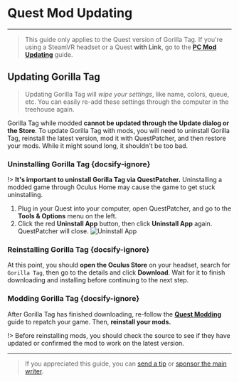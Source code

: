 # Quest Mod Updating
---
>
> This guide only applies to the Quest version of Gorilla Tag.
> If you're using a SteamVR headset or a Quest **with Link**, go to the [**PC Mod Updating**](pc-updating) guide.

<!-- <div class="horizontal bordered" data-ea-publisher="gorillatagmodding-burrito-software" data-ea-type="image" data-ea-manual="true" id="quest-mod-updating"></div> -->

## Updating Gorilla Tag

> Updating Gorilla Tag will *wipe your settings*, like name, colors, queue, etc. You can easily re-add these settings through the computer in the treehouse again.

Gorilla Tag while modded **cannot be updated through the Update dialog or the Store**. To update Gorilla Tag with mods, you will need to uninstall Gorilla Tag, reinstall the latest version, mod it with QuestPatcher, and then restore your mods. While it might sound long, it shouldn't be too bad.

### Uninstalling Gorilla Tag {docsify-ignore}

!> **It's important to uninstall Gorilla Tag via QuestPatcher.** Uninstalling a modded game through Oculus Home may cause the game to get stuck uninstalling.

1. Plug in your Quest into your computer, open QuestPatcher, and go to the **Tools & Options** menu on the left.
2. Click the red **Uninstall App** button, then click **Uninstall App** again. QuestPatcher will close. 
![Uninstall App](../docs/files/uninstallapp.png)

### Reinstalling Gorilla Tag {docsify-ignore}

At this point, you should **open the Oculus Store** on your headset, search for `Gorilla Tag`, then go to the details and click **Download**. Wait for it to finish downloading and installing before continuing to the next step.

### Modding Gorilla Tag {docsify-ignore}

After Gorilla Tag has finished downloading, re-follow the [**Quest Modding**](quest-guide) guide to repatch your game. Then, **reinstall your mods.**

!> Before reinstalling mods, you should check the source to see if they have updated or confirmed the mod to work on the latest version.

---

> If you appreciated this guide, you can [send a tip](https://streamelements.com/burritosoft/tip) or [sponsor the main writer](https://github.com/sponsors/burritosoftware).